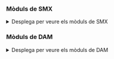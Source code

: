<h3><strong>Mòduls de SMX</u></strong></h3>

<details>
  <summary>Desplega per veure els mòduls de SMX</summary>

<h3>0221 Muntatge i manteniment d’equips</h3>
<ul><li><p><a href="moduls/0221-muntatge-i-manteniment-d-equips/presentacions/index.html">Presentacions</a></p></li></ul>
<h3>0223 Aplicacions ofimàtiques</h3>
<ul><li><p><a href="moduls/0223-aplicacions-ofimatiques/presentacions/index.html">Presentacions</a></p></li></ul>
<h3>0225 Xarxes locals</h3>
<ul><li><p><a href="moduls/0225-xarxes-locals/presentacions/index.html">Presentacions</a></p></li></ul>
<h3>OPTA Programació Python</h3>
<ul>
    <li><p><a href="moduls/mopt1-robotica-python/presentacions/index.html">Teoria</a></p></li>
</ul>
</details>


<h3><strong>Mòduls de DAM</u></strong></h3>
<details>
  <summary>Desplega per veure els mòduls de DAM</summary>

<h3>0373 - Llenguatges de marques</h3>
<ul><li><p><a href="moduls/0373-llenguatges-de-marques/presentacions/index.html">Presentacions</a></p></li></ul>
<h3>0484 - Bases de dades</h3>
<ul>
<li><p><a href="moduls/0484-bases-de-dades/presentacions/index.html">Presentacions</a></p></li>
<li><p><a href="moduls/0484-bases-de-dades/activitats/0484-bds-ae02-interactiva.html">Activitat <u>`0484-bds-ae02`</u>: Treballem les JOIN</a></p></li>

</ul>


<h3>0483 - Sistemes Informàtics</h3>
<ul><li><p><a href="moduls/0483-sistemes-informatics/presentacions/index.html">Presentacions</a></p></li></ul>

</details>


<!-- <hr>

## Mòduls de DAM 0373 - Llenguatges de marques

### [RA (Resultats d'Aprenentatge)](moduls/0373-llenguatges-de-marques/apunts/index.html)
### [Presentacions](moduls/0373-llenguatges-de-marques/presentacions/index.html) -->
